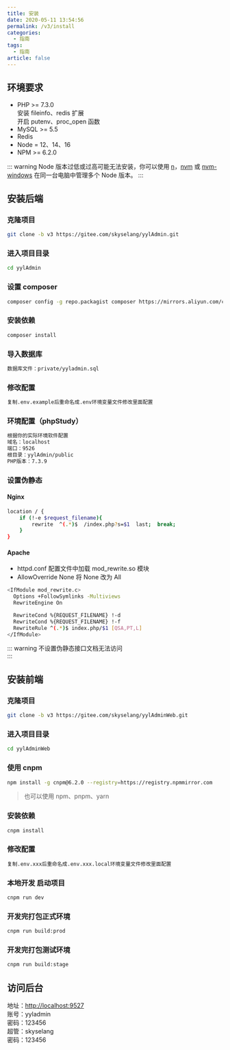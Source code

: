 ```yaml
---
title: 安装
date: 2020-05-11 13:54:56
permalink: /v3/install
categories: 
  - 指南
tags: 
  - 指南
article: false
---
```


## 环境要求

- PHP >= 7.3.0  
  安装 fileinfo、redis 扩展  
  开启 putenv、proc_open 函数
- MySQL >= 5.5
- Redis
- Node = 12、14、16
- NPM >= 6.2.0

::: warning
Node 版本过低或过高可能无法安装，你可以使用 [n](https://github.com/tj/n)，[nvm](https://github.com/creationix/nvm) 或 [nvm-windows](https://github.com/creationix/nvm) 在同一台电脑中管理多个 Node 版本。
:::

## 安装后端

### 克隆项目
```bash
git clone -b v3 https://gitee.com/skyselang/yylAdmin.git
```
### 进入项目目录
```bash
cd yylAdmin
```
### 设置 composer
```bash
composer config -g repo.packagist composer https://mirrors.aliyun.com/composer/
```
### 安装依赖
```bash
composer install
```
### 导入数据库
```bash
数据库文件：private/yyladmin.sql
```
### 修改配置
```bash
复制.env.example后重命名成.env环境变量文件修改里面配置
```
### 环境配置（phpStudy）
```bash
根据你的实际环境软件配置
域名：localhost
端口：9526
根目录：yylAdmin/public
PHP版本：7.3.9
```
### 设置伪静态
#### Nginx
```bash
location / {
    if (!-e $request_filename){
        rewrite  ^(.*)$  /index.php?s=$1  last;  break;
    }
}
```
#### Apache
- httpd.conf 配置文件中加载 mod_rewrite.so 模块
- AllowOverride None 将 None 改为 All
```bash
<IfModule mod_rewrite.c>
  Options +FollowSymlinks -Multiviews
  RewriteEngine On

  RewriteCond %{REQUEST_FILENAME} !-d
  RewriteCond %{REQUEST_FILENAME} !-f
  RewriteRule ^(.*)$ index.php/$1 [QSA,PT,L]
</IfModule>
```
::: warning
不设置伪静态接口文档无法访问  
:::

## 安装前端

### 克隆项目
```bash
git clone -b v3 https://gitee.com/skyselang/yylAdminWeb.git
```
### 进入项目目录
```bash
cd yylAdminWeb
```
### 使用 cnpm
```bash
npm install -g cnpm@6.2.0 --registry=https://registry.npmmirror.com
```
> 也可以使用  npm、pnpm、yarn
### 安装依赖
```bash
cnpm install
```
### 修改配置
```bash
复制.env.xxx后重命名成.env.xxx.local环境变量文件修改里面配置
```
### 本地开发 启动项目
```bash
cnpm run dev
```
### 开发完打包正式环境
```bash
cnpm run build:prod
```
### 开发完打包测试环境
```bash
cnpm run build:stage
```

## 访问后台

地址：[http://localhost:9527](http://localhost:9527)  
账号：yyladmin  
密码：123456  
超管：skyselang  
密码：123456
